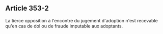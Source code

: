 Article 353-2
----
La tierce opposition à l'encontre du jugement d'adoption n'est recevable qu'en
cas de dol ou de fraude imputable aux adoptants.
